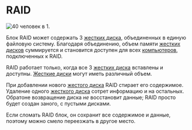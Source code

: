 # RAID

![40 человек в 1.](oredict:oc:raid)

Блок RAID может содержать 3 [жестких диска](../item/hdd1.md), объединенных в единую файловую систему. Благодаря объединению, объем памяти [жестких дисков](../item/hdd1.md) суммируется и становится доступен для всех [компьютеров](../general/computer.md), подключенных к RAID.

RAID работает только, когда все 3 [жестких диска](../item/hdd1.md) вставлены и доступны. [Жесткие диски](../item/hdd1.md) могут иметь различный объем.

При добавлении нового [жестого диска](../item/hdd1.md) RAID стирает его содержимое. Удаление одного [жесткого диска](../item/hdd1.md) сотрет информацию и на остальных. Обратоне возвращение диска *не* восстановит данные; RAID просто будет создан заного, с пустыми дисками.

Если сломать RAID блок, он сохранит все содержимое и данные, поэтому можно смело переезжать в другое место.
